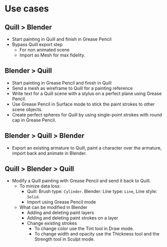 # Use cases

## Quill > Blender

- Start painting in Quill and finish in Grease Pencil
- Bypass Quill export step
    - For non animated scene
    - Import as Mesh for max fidelity.


## Blender > Quill

- Start painting in Grease Pencil and finish in Quill
- Send a mesh as wireframe to Quill for a painting reference
- Write text for a Quill scene with a stylus on a perfect plane using Grease Pencil.
- Use Grease Pencil in Surface mode to stick the paint strokes to other scene objects.
- Create perfect spheres for Quill by using single-point strokes with round cap in Grease Pencil.

## Blender > Quill > Blender

- Export an existing armature to Quill, paint a character over the armature, import back and animate in Blender.


## Quill > Blender > Quill

- Modify a Quill painting with Grease Pencil and send it back to Quill.
    - To minize data loss:
        - Quill: Brush type: `Cylinder`. Blender: Line type: `Line`, Line style: `Solid`.
        - Import using Grease Pencil mode
    - What can be modified in Blender
        - Adding and deleting paint layers
        - Adding and deleting paint strokes on a layer
        - Change existing strokes
            - To change color use the Tint tool in Draw mode.
            - To change width and opacity use the Thickness tool and the Strength tool in Sculpt mode.


